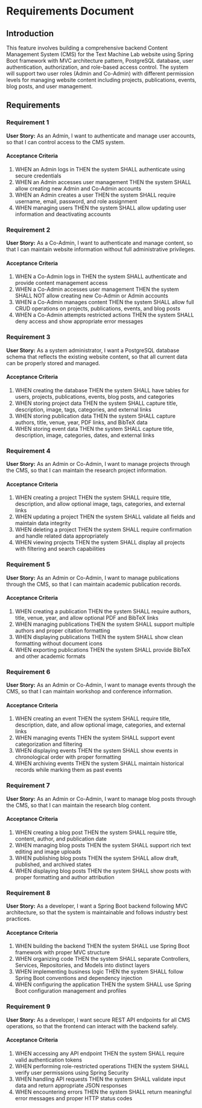 # Requirements Document

## Introduction

This feature involves building a comprehensive backend Content Management System (CMS) for the Text Machine Lab website using Spring Boot framework with MVC architecture pattern, PostgreSQL database, user authentication, authorization, and role-based access control. The system will support two user roles (Admin and Co-Admin) with different permission levels for managing website content including projects, publications, events, blog posts, and user management.

## Requirements

### Requirement 1

**User Story:** As an Admin, I want to authenticate and manage user accounts, so that I can control access to the CMS system.

#### Acceptance Criteria

1. WHEN an Admin logs in THEN the system SHALL authenticate using secure credentials
2. WHEN an Admin accesses user management THEN the system SHALL allow creating new Admin and Co-Admin accounts
3. WHEN an Admin creates a user THEN the system SHALL require username, email, password, and role assignment
4. WHEN managing users THEN the system SHALL allow updating user information and deactivating accounts

### Requirement 2

**User Story:** As a Co-Admin, I want to authenticate and manage content, so that I can maintain website information without full administrative privileges.

#### Acceptance Criteria

1. WHEN a Co-Admin logs in THEN the system SHALL authenticate and provide content management access
2. WHEN a Co-Admin accesses user management THEN the system SHALL NOT allow creating new Co-Admin or Admin accounts
3. WHEN a Co-Admin manages content THEN the system SHALL allow full CRUD operations on projects, publications, events, and blog posts
4. WHEN a Co-Admin attempts restricted actions THEN the system SHALL deny access and show appropriate error messages

### Requirement 3

**User Story:** As a system administrator, I want a PostgreSQL database schema that reflects the existing website content, so that all current data can be properly stored and managed.

#### Acceptance Criteria

1. WHEN creating the database THEN the system SHALL have tables for users, projects, publications, events, blog posts, and categories
2. WHEN storing project data THEN the system SHALL capture title, description, image, tags, categories, and external links
3. WHEN storing publication data THEN the system SHALL capture authors, title, venue, year, PDF links, and BibTeX data
4. WHEN storing event data THEN the system SHALL capture title, description, image, categories, dates, and external links

### Requirement 4

**User Story:** As an Admin or Co-Admin, I want to manage projects through the CMS, so that I can maintain the research project information.

#### Acceptance Criteria

1. WHEN creating a project THEN the system SHALL require title, description, and allow optional image, tags, categories, and external links
2. WHEN updating a project THEN the system SHALL validate all fields and maintain data integrity
3. WHEN deleting a project THEN the system SHALL require confirmation and handle related data appropriately
4. WHEN viewing projects THEN the system SHALL display all projects with filtering and search capabilities

### Requirement 5

**User Story:** As an Admin or Co-Admin, I want to manage publications through the CMS, so that I can maintain academic publication records.

#### Acceptance Criteria

1. WHEN creating a publication THEN the system SHALL require authors, title, venue, year, and allow optional PDF and BibTeX links
2. WHEN managing publications THEN the system SHALL support multiple authors and proper citation formatting
3. WHEN displaying publications THEN the system SHALL show clean formatting without document icons
4. WHEN exporting publications THEN the system SHALL provide BibTeX and other academic formats

### Requirement 6

**User Story:** As an Admin or Co-Admin, I want to manage events through the CMS, so that I can maintain workshop and conference information.

#### Acceptance Criteria

1. WHEN creating an event THEN the system SHALL require title, description, date, and allow optional image, categories, and external links
2. WHEN managing events THEN the system SHALL support event categorization and filtering
3. WHEN displaying events THEN the system SHALL show events in chronological order with proper formatting
4. WHEN archiving events THEN the system SHALL maintain historical records while marking them as past events

### Requirement 7

**User Story:** As an Admin or Co-Admin, I want to manage blog posts through the CMS, so that I can maintain the research blog content.

#### Acceptance Criteria

1. WHEN creating a blog post THEN the system SHALL require title, content, author, and publication date
2. WHEN managing blog posts THEN the system SHALL support rich text editing and image uploads
3. WHEN publishing blog posts THEN the system SHALL allow draft, published, and archived states
4. WHEN displaying blog posts THEN the system SHALL show posts with proper formatting and author attribution

### Requirement 8

**User Story:** As a developer, I want a Spring Boot backend following MVC architecture, so that the system is maintainable and follows industry best practices.

#### Acceptance Criteria

1. WHEN building the backend THEN the system SHALL use Spring Boot framework with proper MVC structure
2. WHEN organizing code THEN the system SHALL separate Controllers, Services, Repositories, and Models into distinct layers
3. WHEN implementing business logic THEN the system SHALL follow Spring Boot conventions and dependency injection
4. WHEN configuring the application THEN the system SHALL use Spring Boot configuration management and profiles

### Requirement 9

**User Story:** As a developer, I want secure REST API endpoints for all CMS operations, so that the frontend can interact with the backend safely.

#### Acceptance Criteria

1. WHEN accessing any API endpoint THEN the system SHALL require valid authentication tokens
2. WHEN performing role-restricted operations THEN the system SHALL verify user permissions using Spring Security
3. WHEN handling API requests THEN the system SHALL validate input data and return appropriate JSON responses
4. WHEN encountering errors THEN the system SHALL return meaningful error messages and proper HTTP status codes
